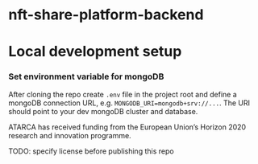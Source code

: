 # nft-share-platform-backend

# Local development setup

### Set environment variable for mongoDB

After cloning the repo create `.env` file in the project root and define a mongoDB connection URL, e.g. `MONGODB_URI=mongodb+srv://...`. The URI should point to your dev mongoDB cluster and database.

ATARCA has received funding from the European Union’s Horizon 2020 research and innovation programme.

TODO: specify license before publishing this repo
